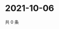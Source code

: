 # 2021-10-06

共 0 条

<!-- BEGIN WEIBO -->
<!-- 最后更新时间 Wed Oct 06 2021 20:12:58 GMT+0800 (China Standard Time) -->

<!-- END WEIBO -->
